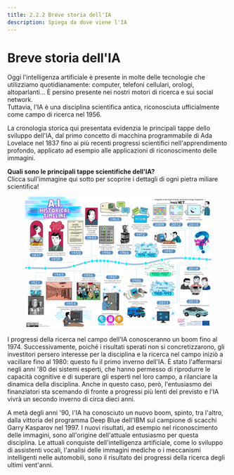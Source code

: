 ```yaml
---
title: 2.2.2 Breve storia dell'IA
description: Spiega da dove viene l'IA
---
```


# Breve storia dell'IA
Oggi l'intelligenza artificiale è presente in molte delle tecnologie che utilizziamo quotidianamente: computer, telefoni cellulari, orologi, altoparlanti... È persino presente nei nostri motori di ricerca e sui social network.  
Tuttavia, l'IA è una disciplina scientifica antica, riconosciuta ufficialmente come campo di ricerca nel 1956.

La cronologia storica qui presentata evidenzia le principali tappe dello sviluppo dell'IA, dal primo concetto di macchina programmabile di Ada Lovelace nel 1837 fino ai più recenti progressi scientifici nell'apprendimento profondo, applicato ad esempio alle applicazioni di riconoscimento delle immagini.

**Quali sono le principali tappe scientifiche dell'IA?**  
Clicca sull'immagine qui sotto per scoprire i dettagli di ogni pietra miliare scientifica!

<a href="2-2-2-Discover-AI-history/AI-history.html" target="_blank">
<figure>
  <img src="Images/AI-historical-timeline.png" alt="Illustration of AI history"/>
</figure></a>


I progressi della ricerca nel campo dell'IA conosceranno un boom fino al 1974.
Successivamente, poiché i risultati sperati non si concretizzarono, gli investitori persero interesse per la disciplina e la ricerca nel campo iniziò a vacillare fino al 1980: questo fu il primo inverno dell'IA. È stato l'affermarsi negli anni '80 dei sistemi esperti, che hanno permesso di riprodurre le capacità cognitive e di superare gli esperti nel loro campo, a rilanciare la dinamica della disciplina. Anche in questo caso, però, l'entusiasmo dei finanziatori sta scemando di fronte a progressi più lenti del previsto e l'IA vivrà un secondo inverno di circa dieci anni.

A metà degli anni '90, l'IA ha conosciuto un nuovo boom, spinto, tra l'altro, dalla vittoria del programma Deep Blue dell'IBM sul campione di scacchi Garry Kasparov nel 1997. I nuovi risultati, ad esempio nel riconoscimento delle immagini, sono all'origine dell'attuale entusiasmo per questa disciplina. Le attuali conquiste dell'intelligenza artificiale, come lo sviluppo di assistenti vocali, l'analisi delle immagini mediche o i meccanismi intelligenti nelle automobili, sono il risultato dei progressi della ricerca degli ultimi vent'anni.        

